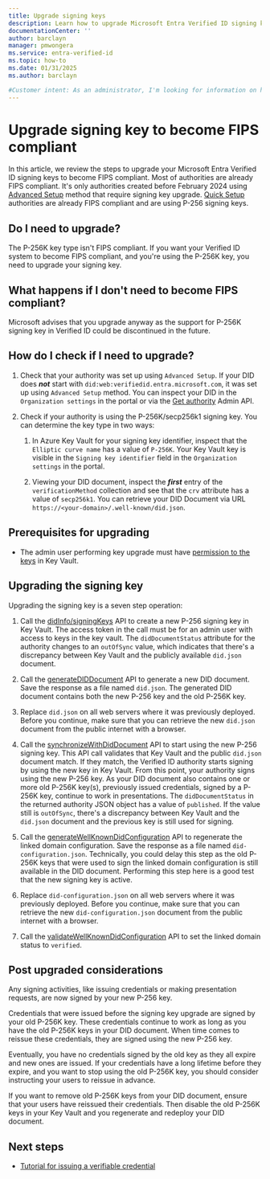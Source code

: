 ```yaml
---
title: Upgrade signing keys
description: Learn how to upgrade Microsoft Entra Verified ID signing keys to become FIPS compliant.
documentationCenter: ''
author: barclayn
manager: pmwongera
ms.service: entra-verified-id
ms.topic: how-to
ms.date: 01/31/2025
ms.author: barclayn

#Customer intent: As an administrator, I'm looking for information on how to upgrade signing keys to become FIPS compliant.
---
```


# Upgrade signing key to become FIPS compliant

In this article, we review the steps to upgrade your Microsoft Entra Verified ID signing keys to become FIPS compliant. 
Most of authorities are already FIPS compliant. It's only authorities created before February 2024 using [Advanced Setup](verifiable-credentials-configure-tenant.md) method that require signing key upgrade. [Quick Setup](verifiable-credentials-configure-tenant-quick.md) authorities are already FIPS compliant and are using P-256 signing keys.

## Do I need to upgrade?

The P-256K key type isn't FIPS compliant. If you want your Verified ID system to become FIPS compliant, and you're using the P-256K key, you need to upgrade your signing key. 

## What happens if I don't need to become FIPS compliant?

Microsoft advises that you upgrade anyway as the support for P-256K signing key in Verified ID could be discontinued in the future.

## How do I check if I need to upgrade?

1. Check that your authority was set up using `Advanced Setup`. If your DID does ***not*** start with `did:web:verifiedid.entra.microsoft.com`, it was set up using `Advanced Setup` method. You can inspect your DID in the `Organization settings` in the portal or via the [Get authority](admin-api.md#get-authority) Admin API.

1. Check if your authority is using the P-256K/secp256k1 signing key. You can determine the key type in two ways:

    1. In Azure Key Vault for your signing key identifier, inspect that the `Elliptic curve name` has a value of `P-256K`. Your Key Vault key is visible in the `Signing key identifier` field in the `Organization settings` in the portal. 

    1. Viewing your DID document, inspect the ***first*** entry of the `verificationMethod` collection and see that the `crv` attribute has a value of `secp256k1`. You can retrieve your DID Document via URL `https://<your-domain>/.well-known/did.json`.

## Prerequisites for upgrading

- The admin user performing key upgrade must have [permission to the keys](verifiable-credentials-configure-tenant.md) in Key Vault.

## Upgrading the signing key

Upgrading the signing key is a seven step operation:

1. Call the [didInfo/signingKeys](admin-api.md#create-signing-key) API to create a new P-256 signing key in Key Vault. The access token in the call must be for an admin user with access to keys in the key vault. The `didDocumentStatus` attribute for the authority changes to an `outOfSync` value, which indicates that there's a discrepancy between Key Vault and the publicly available `did.json` document.

1. Call the [generateDIDDocument](admin-api.md#generate-did-document) API to generate a new DID document. Save the response as a file named `did.json`. The generated DID document contains both the new P-256 key and the old P-256K key.

1. Replace `did.json` on all web servers where it was previously deployed. Before you continue, make sure that you can retrieve the new `did.json` document from the public internet with a browser.

1. Call the [synchronizeWithDidDocument](admin-api.md#synchronize-with-did-document) API to start using the new P-256 signing key. This API call validates that Key Vault and the public `did.json` document match. If they match, the Verified ID authority starts signing by using the new key in Key Vault. From this point, your authority signs using the new P-256 key. As your DID document also contains one or more old P-256K key(s), previously issued credentials, signed by a P-256K key, continue to work in presentations. The `didDocumentStatus` in the returned authority JSON object has a value of `published`. If the value still is `outOfSync`, there's a discrepancy between Key Vault and the `did.json` document and the previous key is still used for signing.

1. Call the [generateWellKnownDidConfiguration](admin-api.md#well-known-did-configuration) API to regenerate the linked domain configuration. Save the response as a file named `did-configuration.json`. Technically, you could delay this step as the old P-256K keys that were used to sign the linked domain configuration is still available in the DID document. Performing this step here is a good test that the new signing key is active.

1. Replace `did-configuration.json` on all web servers where it was previously deployed. Before you continue, make sure that you can retrieve the new `did-configuration.json` document from the public internet with a browser.

1. Call the [validateWellKnownDidConfiguration](admin-api.md#validate-well-known-did-configuration) API to set the linked domain status to `verified`. 

## Post upgraded considerations

Any signing activities, like issuing credentials or making presentation requests, are now signed by your new P-256 key. 

Credentials that were issued before the signing key upgrade are signed by your old P-256K key. These credentials continue to work as long as you have the old P-256K keys in your DID document. When time comes to reissue these credentials, they are signed using the new P-256 key. 

Eventually, you have no credentials signed by the old key as they all expire and new ones are issued. If your credentials have a long lifetime before they expire, and you want to stop using the old P-256K key, you should consider instructing your users to reissue in advance.

If you want to remove old P-256K keys from your DID document, ensure that your users have reissued their credentials. Then disable the old P-256K keys in your Key Vault and you regenerate and redeploy your DID document.

## Next steps

- [Tutorial for issuing a verifiable credential](verifiable-credentials-configure-issuer.md)